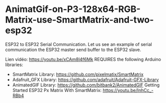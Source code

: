 # AnimatGif-on-P3-128x64-RGB-Matrix-use-SmartMatrix-and-two-esp32
ESP32 to ESP32 Serial Communication. Let us see an example of serial communication the ESP32 master send buffer to the ESP32 slave.

Lien vidéo: https://youtu.be/xCAm8l4f6Mk
REQUIRES the following Arduino libraries:
- SmartMatrix Library: https://github.com/pixelmatix/SmartMatrix
- Adafruit_GFX Library: https://github.com/adafruit/Adafruit-GFX-Library
- AnimatedGIF Library:  https://github.com/bitbank2/AnimatedGIF
Getting Started ESP32 Px Matrix With SmartMatrix:  https://youtu.be/InhCc_-RBb4
